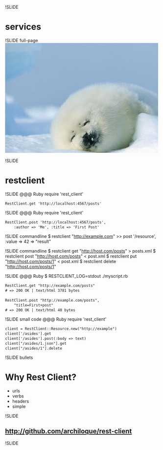 !SLIDE
# services #

!SLIDE full-page
![rest seal](rest_seal.jpg)

!SLIDE
# restclient #

!SLIDE
    @@@ Ruby
    require 'rest_client'

    RestClient.get 'http://localhost:4567/posts'

!SLIDE
    @@@ Ruby
    require 'rest_client'

    RestClient.post 'http://localhost:4567/posts',
        :author => 'Me', :title => 'First Post'

!SLIDE commandline
    $ restclient "http://example.com"
    >> post '/resource', :value => 42
    => "result"

!SLIDE commandline
    $ restclient get "http://host.com/posts" > posts.xml
    $ restclient post "http://host.com/posts" < post.xml
    $ restclient put "http://host.com/posts/1" < post.xml
    $ restclient delete "http://host.com/posts/1"

!SLIDE
    @@@ Ruby
    $ RESTCLIENT_LOG=stdout ./myscript.rb

    RestClient.get "http://example.com/posts"
    # => 200 OK | text/html 3781 bytes

    RestClient.post "http://example.com/posts",
    	"title=First+post"
    # => 200 OK | text/html 40 bytes

!SLIDE small code
    @@@ Ruby
    require 'rest_client'

    client = RestClient::Resource.new("http://example")
    client['/asides'].get
    client['/asides'].post(:body => text)
    client["/asides/1.json"].get
    client["/asides/1"].delete

!SLIDE bullets

# Why Rest Client? #

* urls
* verbs
* headers
* simple

!SLIDE
## http://github.com/archiloque/rest-client ##

!SLIDE
